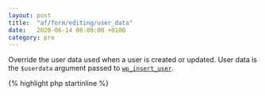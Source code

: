 ```yaml
---
layout: post
title:  "af/form/editing/user_data"
date:   2020-06-14 00:00:00 +0100
category: pro
---
```


Override the user data used when a user is created or updated. User data is the `$userdata` argument passed to [`wp_insert_user`](https://developer.wordpress.org/reference/functions/wp_insert_user/).

{% highlight php startinline %}
<?php

function modify_user_data( $user_data, $form, $args ) {
    // Override user role
    $user_data['user_role'] = 'administrator';

    return $user_data;
}
add_filter( 'af/form/editing/user_data', 'modify_user_data', 10, 3 );
add_filter( 'af/form/editing/user_data/id=FORM_ID', 'modify_user_data', 10, 3 );
add_filter( 'af/form/editing/user_data/key=FORM_KEY', 'modify_user_data', 10, 3 );

{% endhighlight %}